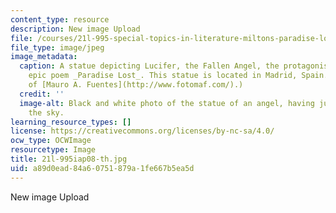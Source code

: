 ```yaml
---
content_type: resource
description: New image Upload
file: /courses/21l-995-special-topics-in-literature-miltons-paradise-lost-january-iap-2008/a89d0ead84a60751879a1fe667b5ea5d_21l-995iap08-th.jpg
file_type: image/jpeg
image_metadata:
  caption: A statue depicting Lucifer, the Fallen Angel, the protagonist of Milton's
    epic poem _Paradise Lost_. This statue is located in Madrid, Spain. (Image courtesy
    of [Mauro A. Fuentes](http://www.fotomaf.com/).)
  credit: ''
  image-alt: Black and white photo of the statue of an angel, having just fallen from
    the sky.
learning_resource_types: []
license: https://creativecommons.org/licenses/by-nc-sa/4.0/
ocw_type: OCWImage
resourcetype: Image
title: 21l-995iap08-th.jpg
uid: a89d0ead-84a6-0751-879a-1fe667b5ea5d
---
```

New image Upload